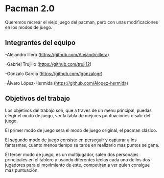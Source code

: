 # Pacman 2.0

Queremos recrear el viejo juego del pacman, pero con unas modificaciones en los modos de juego.

## Integrantes del equipo

-Alejandro Illera (https://github.com/Alejandroillera)

-Gabriel Trujillo (https://github.com/truji12)

-Gonzalo Garcia (https://github.com/lgonzalogr)

-Álvaro López-Hermida (https://github.com/Alopez-hermida)

## Objetivos del trabajo

Los objetivos del trabajo son, que a traves de un menu principal, puedas elegir el modo de juego, ver la tabla de mejores puntuaciones o salir del juego.

El primer modo de juego sera el modo de juego original, el pacman clásico.

El segundo modo de juego consiste en perseguir y capturar a los fantasmas, cuanto menos tiempo se tarde en realizarlo mas puntos se gana.

El tercer modo de juego, es un multijugador, salen dos personajes principales en el tablero y usando diferentes teclas cada uno de los dos jugadores para el movimiento de este, competiran a ver quien consigue mas puntuación.
